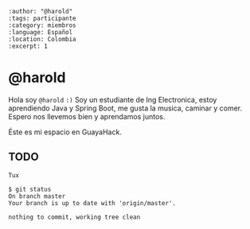 
```{post} 2023-07-24
:author: "@harold"
:tags: participante
:category: miembros
:language: Español
:location: Colombia
:excerpt: 1
```

# @harold

Hola soy `@harold` `:)` 
Soy un estudiante de Ing Electronica, estoy aprendiendo Java y Spring Boot, me gusta la musica, caminar y comer. Espero nos llevemos bien y aprendamos juntos.


Éste es mi espacio en GuayaHack.

## TODO

```{figure} index.md-data/tux.png
Tux
```

```console
$ git status 
On branch master
Your branch is up to date with 'origin/master'.

nothing to commit, working tree clean
```
